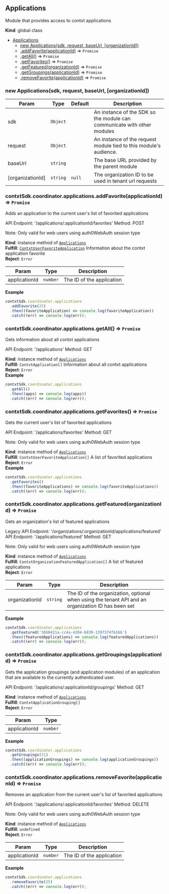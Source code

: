 <a name="Applications"></a>

## Applications
Module that provides access to contxt applications

**Kind**: global class  

* [Applications](#Applications)
    * [new Applications(sdk, request, baseUrl, [organizationId])](#new_Applications_new)
    * [.addFavorite(applicationId)](#Applications+addFavorite) ⇒ <code>Promise</code>
    * [.getAll()](#Applications+getAll) ⇒ <code>Promise</code>
    * [.getFavorites()](#Applications+getFavorites) ⇒ <code>Promise</code>
    * [.getFeatured(organizationId)](#Applications+getFeatured) ⇒ <code>Promise</code>
    * [.getGroupings(applicationId)](#Applications+getGroupings) ⇒ <code>Promise</code>
    * [.removeFavorite(applicationId)](#Applications+removeFavorite) ⇒ <code>Promise</code>

<a name="new_Applications_new"></a>

### new Applications(sdk, request, baseUrl, [organizationId])

| Param | Type | Default | Description |
| --- | --- | --- | --- |
| sdk | <code>Object</code> |  | An instance of the SDK so the module can communicate with other modules |
| request | <code>Object</code> |  | An instance of the request module tied to this module's audience. |
| baseUrl | <code>string</code> |  | The base URL provided by the parent module |
| [organizationId] | <code>string</code> | <code>null</code> | The organization ID to be used in tenant url requests |

<a name="Applications+addFavorite"></a>

### contxtSdk.coordinator.applications.addFavorite(applicationId) ⇒ <code>Promise</code>
Adds an application to the current user's list of favorited applications

API Endpoint: '/applications/:applicationId/favorites'
Method: POST

Note: Only valid for web users using auth0WebAuth session type

**Kind**: instance method of [<code>Applications</code>](#Applications)  
**Fulfill**: [<code>ContxtUserFavoriteApplication</code>](./Typedefs.md#ContxtUserFavoriteApplication) Information about the contxt application favorite  
**Reject**: <code>Error</code>  

| Param | Type | Description |
| --- | --- | --- |
| applicationId | <code>number</code> | The ID of the application |

**Example**  
```js
contxtSdk.coordinator.applications
  .addFavorite(25)
  .then((favoriteApplication) => console.log(favoriteApplication))
  .catch((err) => console.log(err));
```
<a name="Applications+getAll"></a>

### contxtSdk.coordinator.applications.getAll() ⇒ <code>Promise</code>
Gets information about all contxt applications

API Endpoint: '/applications'
Method: GET

**Kind**: instance method of [<code>Applications</code>](#Applications)  
**Fulfill**: <code>ContxtApplication[]</code> Information about all contxt applications  
**Reject**: <code>Error</code>  
**Example**  
```js
contxtSdk.coordinator.applications
  .getAll()
  .then((apps) => console.log(apps))
  .catch((err) => console.log(err));
```
<a name="Applications+getFavorites"></a>

### contxtSdk.coordinator.applications.getFavorites() ⇒ <code>Promise</code>
Gets the current user's list of favorited applications

API Endpoint: '/applications/favorites'
Method: GET

Note: Only valid for web users using auth0WebAuth session type

**Kind**: instance method of [<code>Applications</code>](#Applications)  
**Fulfill**: <code>ContxtUserFavoriteApplication[]</code> A list of favorited applications  
**Reject**: <code>Error</code>  
**Example**  
```js
contxtSdk.coordinator.applications
  .getFavorites()
  .then((favoriteApplications) => console.log(favoriteApplications))
  .catch((err) => console.log(err));
```
<a name="Applications+getFeatured"></a>

### contxtSdk.coordinator.applications.getFeatured(organizationId) ⇒ <code>Promise</code>
Gets an organization's list of featured applications

Legacy API Endpoint: '/organizations/:organizationId/applications/featured'
API Endpoint: '/applications/featured'
Method: GET

Note: Only valid for web users using auth0WebAuth session type

**Kind**: instance method of [<code>Applications</code>](#Applications)  
**Fulfill**: <code>ContxtOrganizationFeaturedApplication[]</code> A list of featured applications  
**Reject**: <code>Error</code>  

| Param | Type | Description |
| --- | --- | --- |
| organizationId | <code>string</code> | The ID of the organization, optional when using the tenant API and an organization ID has been set |

**Example**  
```js
contxtSdk.coordinator.applications
  .getFeatured('36b8421a-cc4a-4204-b839-1397374fb16b')
  .then((featuredApplications) => console.log(featuredApplications))
  .catch((err) => console.log(err));
```
<a name="Applications+getGroupings"></a>

### contxtSdk.coordinator.applications.getGroupings(applicationId) ⇒ <code>Promise</code>
Gets the application groupings (and application modules) of an application
that are available to the currently authenticated user.

API Endpoint: '/applications/:applicationId/groupings'
Method: GET

**Kind**: instance method of [<code>Applications</code>](#Applications)  
**Fulfill**: <code>ContxtApplicationGrouping[]</code>  
**Reject**: <code>Error</code>  

| Param | Type |
| --- | --- |
| applicationId | <code>number</code> | 

**Example**  
```js
contxtSdk.coordinator.applications
  .getGroupings(31)
  .then((applicationGroupings) => console.log(applicationGroupings))
  .catch((err) => console.log(err));
```
<a name="Applications+removeFavorite"></a>

### contxtSdk.coordinator.applications.removeFavorite(applicationId) ⇒ <code>Promise</code>
Removes an application from the current user's list of favorited applications

API Endpoint: '/applications/:applicationId/favorites'
Method: DELETE

Note: Only valid for web users using auth0WebAuth session type

**Kind**: instance method of [<code>Applications</code>](#Applications)  
**Fulfill**: <code>undefined</code>  
**Reject**: <code>Error</code>  

| Param | Type | Description |
| --- | --- | --- |
| applicationId | <code>number</code> | The ID of the application |

**Example**  
```js
contxtSdk.coordinator.applications
  .removeFavorite(25)
  .catch((err) => console.log(err));
```
